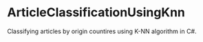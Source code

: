 # ArticleClassificationUsingKnn
Classifying articles by origin countires using K-NN algorithm in C#.
